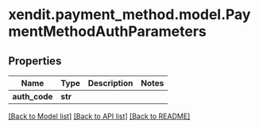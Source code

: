 # xendit.payment_method.model.PaymentMethodAuthParameters


## Properties
Name | Type | Description | Notes
------------ | ------------- | ------------- | -------------
**auth_code** | **str** |  | 

[[Back to Model list]](../README.md#documentation-for-models) [[Back to API list]](../README.md#documentation-for-api-endpoints) [[Back to README]](../README.md)


